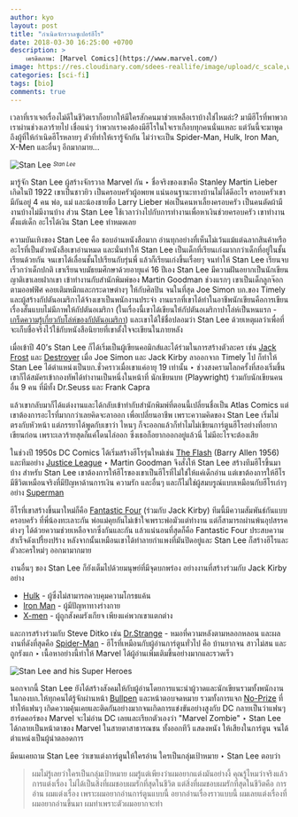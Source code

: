 ```yaml
---
author: kyo
layout: post
title: "กำเนิดจักรวาลซูเปอร์ฮีโร"
date: 2018-03-30 16:25:00 +0700
description: >
    เครดิตภาพ: [Marvel Comics](https://www.marvel.com/)
image: https://res.cloudinary.com/sdees-reallife/image/upload/c_scale,w_1024/v1547723402/marvel-universe.jpg
categories: [sci-fi]
tags: [bio]
comments: true
---
```

เวลาที่เราเจอเรื่องไม่ดีในชีวิตเราก็อยากให้มีใครสักคนมาช่วยเหลือเราบ้างใช่ไหมล่ะ? มามีฮีโรที่พาพวกเราผ่านช่วงเลวร้ายไป เชื่อแน่ๆ ว่าพวกเราคงต้องมีฮีโรในใจเราเกือบทุกคนนั่นแหละ แต่วันนี้จะมาพูดถึงผู้ที่ให้กำเนิดฮีโรหลายๆ ตัวที่ทำให้เรารู้จักกัน ไม่ว่าจะเป็น Spider-Man, Hulk, Iron Man, X-Men และอื่นๆ อีกมากมาย...

![Stan Lee](https://res.cloudinary.com/sdees-reallife/image/upload/r_10/v1547723111/s1.jpg)
<sup><sub>*Stan Lee*</sub></sup>

มารู้จัก Stan Lee ผู้สร้างจักรวาล Marvel กัน ‣ ชื่อจริงของเขาคือ Stanley Martin Lieber เกิดในปี 1922 เขาเป็นชาวยิว เป็นครอบครัวผู้อพยพ แน่นอนฐานะทางบ้านไม่ได้ดีอะไร ครอบครัวเขามีกันอยู่ 4 คน พ่อ, แม่ และน้องชายชื่อ Larry Lieber พ่อเป็นคนหาเลี้ยงครอบครัว เป็นคนตัดผ้ามีงานบ้างไม่มีงานบ้าง ส่วน Stan Lee ใช้เวลาว่างไปกับการทำงานเพื่อหาเงินช่วยครอบครัว เขาทำงานตั้งแต่เด็ก อะไรได้เงิน Stan Lee ทำหมดเลย  

ความบันเทิงของ Stan Lee คือ ชอบอ่านหนังสือมาก อ่านทุกอย่างที่เห็นไม่เว้นแม้แต่ฉลากสินค้าหรืออะไรที่เป็นตัวหนังสือเขาอ่านหมด และนั่นทำให้ Stan Lee เป็นเด็กที่เรียนเก่งมากกว่าเด็กที่อยู่ในชั้นเรียนด้วยกัน จนเขาได้เลื่อนชั้นไปเรียนกับรุ่นพี่ แล้วก็เรียนเก่งขึ้นเรื่อยๆ จนทำให้ Stan Lee เรียนจบเร็วกว่าเด็กปกติ เขาเรียนจบมัธยมศึกษาด้วยอายุแค่ 16 ปีเอง Stan Lee มีความฝันอยากเป็นนักเขียน ญาติเขาเลยฝากเขา
เข้าทำงานกับสำนักพิมพ์ของ Martin Goodman ช่วงแรกๆ เขาเป็นเด็กลูกจ๊อกตามออฟฟิศ คอยเติมหมึกและกระดาษต่างๆ ให้กับศิลปิน จนในที่สุด Joe Simon บก.ของ Timely และผู้สร้างกัปตันอเมริกาได้จ้างเขาเป็นพนักงานประจำ งานแรกที่เขาได้ทำในอาชีพนักเขียนคือการเขียนเรื่องสั้นแบบไม่มีภาพให้กัปตันอเมริกา (ในเรื่องนี้เขาได้เขียนให้กัปตันอเมริกาปาโล่ห์เป็นหนแรก - [เกร็ดความรู้เกี่ยวกับโล่ห์ของกัปตันอเมริกา](https://screenrant.com/unknown-facts-captain-america-shield/)) และเขาได้ใช้ชื่อปลอมว่า Stan Lee ด้วยเหตุผลว่าเพื่อที่จะเก็บชื่อจริงไว้ใช้กับหนังสือนิยายที่เขาตั้งใจจะเขียนในภายหลัง

เมื่อเข้าปี 40’s Stan Lee ก็ได้เริ่มเป็นผู้เขียนคอมิกส์และได้ร่วมในการสร้างตัวละคร เช่น [Jack Frost](http://www.writeups.org/jack-frost-marvel-comics-liberty-legion/) และ [Destroyer](http://marvel.com/universe/Destroyer_(construct)#axzz5BTKWKNUm) เมื่อ Joe Simon และ Jack Kirby ลาออกจาก Timely ไป ก็ทำให้ Stan Lee ได้ตำแหน่งเป็นบก.ชั่วคราวเมื่อเขาแค่อายุ 19 เท่านั้น ‣ ช่วงสงครามโลกครั้งที่สองเริ่มขึ้นเขาก็ได้สมัครเข้ากองทัพได้ทำงานเป็นหนึ่งในหน้าที่ นักเขียนบท
(Playwright) ร่วมกับนักเขียนคนอื่น 9 คน ที่มีทั้ง Dr.Seuss และ Frank Capra

แล้วเขากลับมาก็ได้แต่งงานและได้กลับเข้าทำกับสำนักพิมพ์ที่ตอนนี้เปลี่ยนชื่อเป็น Atlas Comics แต่เขาต้องการอะไรที่มากกว่าเลยคิดจะลาออก เพื่อเปลี่ยนอาชีพ เพราะความคิดของ Stan Lee เริ่มไม่ตรงกับหัวหน้า  แต่ภรรยาได้พูดกับเขาว่า ไหนๆ ก็จะออกแล้วก็ทำไมไม่เขียนการ์ตูนฮีโรอย่างที่อยากเขียนก่อน เพราะเลวร้ายสุดก็แค่โดนไล่ออก ซึ่งเธอก็อยากออกอยู่แล้วนี่ ไม่มีอะไรจะต้องเสีย

ในช่วงปี 1950s DC Comics ได้เริ่มสร้างฮีโรรุ่นใหม่เช่น [The Flash](https://www.dccomics.com/characters/the-flash) (Barry Allen 1956) และทีมอย่าง [Justice League](https://www.dccomics.com/characters/justice-league) ‣ Martin Goodman จึงสั่งให้ Stan Lee สร้างทีมฮีโรขึ้นมาบ้าง สำหรับ Stan Lee เขาต้องการให้ฮีโรของเขาเป็นฮีโรที่ไม่ใช่ให้แค่เด็กอ่าน แต่เขาต้องการให้ฮีโรมีชีวิตเหมือนจริงที่มีปัญหาด้านการเงิน ความรัก และอื่นๆ และก็ไม่ใช่ผู้สมบรูณ์แบบเหมือนกับฮีโรเก่าๆ อย่าง [Superman](https://www.dccomics.com/characters/superman)

ฮีโรที่เขาสร้างขึ้นมาใหม่ก็คือ [Fantastic Four](http://marvel.com/universe/Fantastic_Four#axzz5BTKWKNUm) (ร่วมกับ Jack Kirby) ทีมนี้มีความสัมพันธ์กันแบบครอบครัว ที่พี่น้องทะเลาะกัน พ่อแม่คุยกันไม่เข้าใจเพราะพ่อมัวแต่ทำงาน แต่ก็สามารถผ่านพ้นอุปสรรคต่างๆ ได้ด้วยความช่วยเหลือจากซึ่งกันและกัน แล้วแน่นอนที่สุดก็คือ Fantastic Four ประสบความสำเร็จดังเปรี้ยงปร้าง หลังจากนั้นเหมือนเขาได้ทำลายกำแพงที่มันปิดอยู่และ Stan Lee ก็สร้างฮีโรและตัวละครใหม่ๆ ออกมามากมาย

งานอื่นๆ ของ Stan Lee ก็ยังเต็มไปด้วยมนุษย์ที่มีจุดบกพร่อง อย่างงานที่สร้างร่วมกับ Jack Kirby อย่าง
* [Hulk](http://marvel.com/universe/Hulk_(Bruce_Banner)#axzz5BEHLlzU4) - ผู้ซึ่งไม่สามารถควบคุมความโกรธแค้น
* [Iron Man](http://marvel.com/universe/Iron_Man_(Anthony_Stark)#axzz5BEHLlzU4) - ผู้มีปัญหาทางร่างกาย
* [X-men](http://marvel.com/characters/71/x-men) - ผู้ถูกสังคมรังเกียจ เพียงแค่พวกเขาแตกต่าง

และการสร้างร่วมกับ Steve Ditko เช่น [Dr.Strange](http://marvel.com/characters/14/doctor_strange) - หมอที่ความหลังตามหลอกหลอน และผลงานที่ดังที่สุดคือ [Spider-Man](http://marvel.com/universe/Spider-Man_(Peter_Parker)#axzz5BEHLlzU4) - ฮีโรที่เหมือนกับผู้อ่านการ์ตูนทั่วไป คือ บ้านยากจน สาวไม่สน และถูกรังแก ‣ เนื้อหาอย่างนี้ทำให้ Marvel ได้ผู้อ่านเพิ่มเติมขึ้นอย่างมากและรวดเร็ว   

![Stan Lee and his Super Heroes](/sdee.co/assets/img/authors/kyo/2018-03-30/s2.jpg)

นอกจากนี้ Stan Lee ยังได้สร้างสังคมให้กับผู้อ่านโดยการแนะนำผู้วาดและนักเขียนรวมทั้งพนักงานในกองบก.ให้ทุกคนได้รู้จักผ่านหน้า [Bullpen](http://kirbymuseum.org/blogs/dynamics/2010/12/22/1960s-marvel-bullpen/) และหน้าตอบจดหมาย รวมทั้งการแจก [No-Prize](https://www.cbr.com/knowledge-waits-the-history-of-marvels-no-prize/) ที่ทำให้แฟนๆ เกิดความคุ้นเคยและติดกันอย่างมากจนเกิดการแข่งขันอย่างสูงกับ DC กลายเป็นว่าแฟนๆ ฮาร์ดคอร์ของ Marvel จะไม่อ่าน DC เลยและเรียกตัวเองว่า "Marvel Zombie" ‣ Stan Lee ได้กลายเป็นหน้าตาของ Marvel ในสายตาสาธารณชน ทั้งออกทีวี แสดงหนัง ให้เสียงในการ์ตูน จนได้ตำแหน่งเป็นผู้นำตลอดการ

มีคนเคยถาม Stan Lee ว่าเขาแต่งการ์ตูนให้ใครอ่าน ใครเป็นกลุ่มเป้าหมาย ‣ Stan Lee ตอบว่า
> ผมไม่รู้เลยว่าใครเป็นกลุ่มเป้าหมาย ผมรู้แต่เพียงว่าผมอยากแต่งมันอย่างงี้ คุณรู้ไหมว่าจริงแล้วการแต่งเรื่อง ไม่ได้เป็นสิ่งที่ผมชอบผมรักที่สุดในชีวิต แต่สิ่งที่ผมชอบผมรักที่สุดในชีวิตคือ การอ่าน ผมแต่งเรื่อง
เพราะผมอยากอ่านการ์ตูนแบบนี้ อยากอ่านเรื่องราวแบบนี้ ผมเลยแต่งเรื่องที่ผมอยากอ่านขึ้นมา
ผมทำเพราะตัวผมอยากจะทำ
